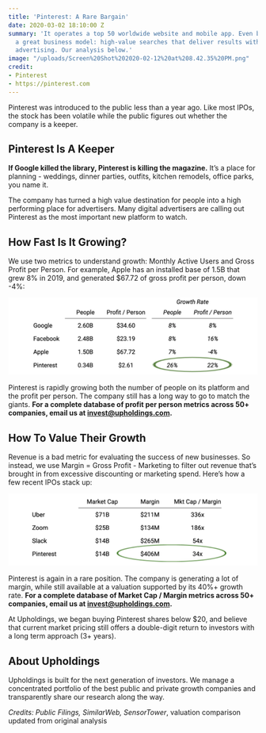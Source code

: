 ```yaml
---
title: 'Pinterest: A Rare Bargain'
date: 2020-03-02 18:10:00 Z
summary: 'It operates a top 50 worldwide website and mobile app. Even better, it has
  a great business model: high-value searches that deliver results with rich and relevant
  advertising. Our analysis below.'
image: "/uploads/Screen%20Shot%202020-02-12%20at%208.42.35%20PM.png"
credit:
- Pinterest
- https://pinterest.com
---
```


Pinterest was introduced to the public less than a year ago. Like most IPOs, the stock has been volatile while the public figures out whether the company is a keeper.

## Pinterest Is A Keeper

**If Google killed the library, Pinterest is killing the magazine.** It’s a place for planning - weddings, dinner parties, outfits, kitchen remodels, office parks, you name it.

The company has turned a high value destination for people into a high performing place for advertisers. Many digital advertisers are calling out Pinterest as the most important new platform to watch.

## How Fast Is It Growing?

We use two metrics to understand growth: Monthly Active Users and Gross Profit per Person. For example, Apple has an installed base of 1.5B that grew 8% in 2019, and generated $67.72 of gross profit per person, down -4%:

![first numbers-33c20e.png](/uploads/first%20numbers-33c20e.png)

Pinterest is rapidly growing both the number of people on its platform and the profit per person. The company still has a long way to go to match the giants. **For a complete database of profit per person metrics across 50\+ companies, email us at invest@upholdings.com.**

## How To Value Their Growth

Revenue is a bad metric for evaluating the success of new businesses. So instead, we use Margin = Gross Profit - Marketing to filter out revenue that’s brought in from excessive discounting or marketing spend. Here’s how a few recent IPOs stack up:

![Screen Shot 2020-02-27 at 10.43.15 AM.png](/uploads/Screen%20Shot%202020-02-27%20at%2010.43.15%20AM.png)

Pinterest is again in a rare position. The company is generating a lot of margin, while still available at a valuation supported by its 40%\+ growth rate. **For a complete database of Market Cap / Margin metrics across 50\+ companies, email us at invest@upholdings.com.**

At Upholdings, we began buying Pinterest shares below $20, and believe that current market pricing still offers a double-digit return to investors with a long term approach (3\+ years).

## About Upholdings

Upholdings is built for the next generation of investors. We manage a concentrated portfolio of the best public and private growth companies and transparently share our research along the way.

*Credits: Public Filings, SimilarWeb, SensorTower*, valuation comparison updated from original analysis
